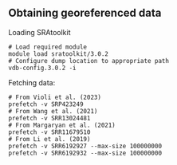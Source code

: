 ## Obtaining georeferenced data
Loading SRAtoolkit
```
# Load required module
module load sratoolkit/3.0.2
# Configure dump location to appropriate path
vdb-config.3.0.2 -i
```

Fetching data:
```
# From Violi et al. (2023)
prefetch -v SRP423249
# From Wang et al. (2021)
prefetch -v SRR13024481
# From Margaryan et al. (2021)
prefetch -v SRR11679510
# From Li et al. (2019)
prefetch -v SRR6192927 --max-size 100000000
prefetch -v SRR6192932 --max-size 100000000

```
